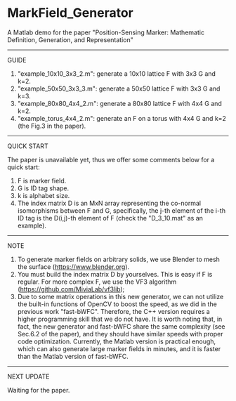 # MarkField_Generator
A Matlab demo for the paper "Position-Sensing Marker: Mathematic Definition, Generation, and Representation"
************************************************************************************************************
GUIDE
1. "example_10x10_3x3_2.m": generate a 10x10 lattice F with 3x3 G and k=2.
2. "example_50x50_3x3_3.m": generate a 50x50 lattice F with 3x3 G and k=3.
3. "example_80x80_4x4_2.m": generate a 80x80 lattice F with 4x4 G and k=2.
4. "example_torus_4x4_2.m": generate an F on a torus with 4x4 G and k=2 (the Fig.3 in the paper).
************************************************************************************************************
QUICK START

The paper is unavailable yet, thus we offer some comments below for a quick start:
1. F is marker field.
2. G is ID tag shape.
3. k is alphabet size.
4. The index matrix D is an MxN array representing the co-normal isomorphisms between F and G, specifically, the j-th element of the i-th ID tag is the D(i,j)-th element of F (check the "D_3_10.mat" as an example).
************************************************************************************************************
NOTE
1. To generate marker fields on arbitrary solids, we use Blender to mesh the surface (https://www.blender.org).
2. You must build the index matrix D by yourselves. This is easy if F is regular. For more complex F, we use the VF3 algorithm (https://github.com/MiviaLab/vf3lib);
3. Due to some matrix operations in this new generator, we can not utilize the built-in functions of OpenCV to boost the speed, as we did in the previous work "fast-bWFC". Therefore, the C++ version requires a higher programming skill that we do not have. It is worth noting that, in fact, the new generator and fast-bWFC share the same complexity (see Sec.6.2 of the paper), and they should have similar speeds with proper code optimization. Currently, the Matlab version is practical enough, which can also generate large marker fields in minutes, and it is faster than the Matlab version of fast-bWFC.
************************************************************************************************************
NEXT UPDATE

Waiting for the paper.
